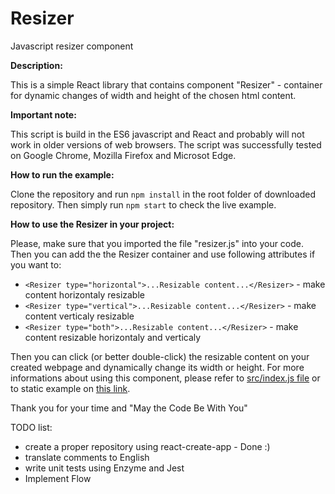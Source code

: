 # Resizer

Javascript resizer component

**Description:**

This is a simple React library that contains component "Resizer" - container for dynamic changes of width and height of the chosen html content.

**Important note:**

This script is build in the ES6 javascript and React and probably will not work in older versions of web browsers.
The script was successfully tested on Google Chrome, Mozilla Firefox and Microsot Edge.

**How to run the example:**

Clone the repository and run ```npm install``` in the root folder of downloaded repository. Then simply run ```npm start``` to check the live example.

**How to use the Resizer in your project:**

Please, make sure that you imported the file "resizer.js" into your code.
Then you can add the the Resizer container and use following attributes if you want to:


- ```<Resizer type="horizontal">...Resizable content...</Resizer>``` - make content horizontaly resizable 
- ```<Resizer type="vertical">...Resizable content...</Resizer>``` - make content verticaly resizable 
- ```<Resizer type="both">...Resizable content...</Resizer>``` - make content resizable horizontaly and verticaly


Then you can click (or better double-click) the resizable content on your created webpage and dynamically change its width or height.
For more informations about using this component, please refer to [src/index.js file](https://github.com/josefkrajkar/Resizer/blob/new_version/src/index.js) or to static example on [this link](http://resizer.surge.sh/).  

Thank you for your time and "May the Code Be With You"

TODO list:
- create a proper repository using react-create-app - Done :)
- translate comments to English
- write unit tests using Enzyme and Jest
- Implement Flow
